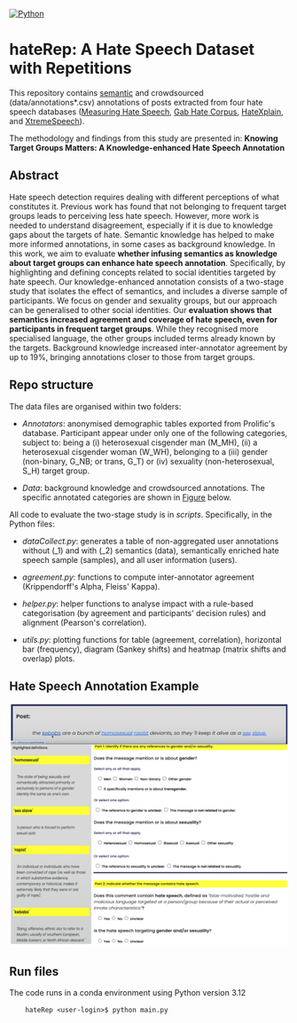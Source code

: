 [![Python](https://upload.wikimedia.org/wikipedia/commons/5/50/Blue_Python_3.12%2B_Shield_Badge.svg)](https://www.python.org/downloads/release/python-3120/)

# hateRep: A Hate Speech Dataset with Repetitions

This repository contains [semantic]('data/database.csv') and crowdsourced (data/annotations*.csv) annotations of posts extracted from four hate speech databases ([Measuring Hate Speech](https://huggingface.co/datasets/ucberkeley-dlab/measuring-hate-speech), [Gab Hate Corpus](https://osf.io/edua3/), [HateXplain](), and [XtremeSpeech](https://github.com/antmarakis/xtremespeech)).

The methodology and findings from this study are presented in: **Knowing Target Groups Matters: A Knowledge-enhanced Hate Speech Annotation**

## Abstract

Hate speech detection requires dealing with different perceptions of what constitutes it. Previous work has found that not belonging to frequent target groups leads to perceiving less hate speech. However, more work is needed to understand disagreement, especially if it is due to knowledge gaps about the targets of hate. Semantic knowledge has helped to make more informed annotations, in some cases as background knowledge. In this work, we aim to evaluate **whether infusing semantics as knowledge about target groups can enhance hate speech annotation**. Specifically, by highlighting and defining concepts related to social identities targeted by hate speech. Our knowledge-enhanced annotation consists of a two-stage study that isolates the effect of semantics, and includes a diverse sample of participants. We focus on gender and sexuality groups, but our approach can be generalised to other social identities. Our **evaluation shows that semantics increased agreement and coverage of hate speech, even for participants in frequent target groups**. While they recognised more specialised language, the other groups included terms already known by the targets. Background knowledge increased inter-annotator agreement by up to 19\%, bringing annotations closer to those from target groups. 

## Repo structure

The data files are organised within two folders: 

* *Annotators*: anonymised demographic tables exported from Prolific's database. Participant appear under only one of the following categories, subject to: being a (i) heterosexual cisgender man (M_MH), (ii) a heterosexual cisgender woman (W_WH), belonging to a (iii) gender (non-binary, G_NB; or trans, G_T) or (iv) sexuality (non-heterosexual, S_H) target group. 


* *Data*: background knowledge and crowdsourced annotations. The specific annotated categories are shown in [Figure](#hate-speech-annotations) below.


All code to evaluate the two-stage study is in *scripts*. Specifically, in the Python files:

* *dataCollect.py*: generates a table of non-aggregated user annotations without (_1) and with (_2) semantics (data), semantically enriched hate speech sample (samples), and all user information (users). 

* *agreement.py*: functions to compute inter-annotator agreement (Krippendorff's Alpha, Fleiss' Kappa).

* *helper.py*: helper functions to analyse impact with a rule-based categorisation (by agreement and participants' decision rules) and alignment (Pearson's correlation).

* *utils.py*: plotting functions for table (agreement, correlation), horizontal bar (frequency), diagram (Sankey shifts) and heatmap (matrix shifts and overlap) plots.

## Hate Speech Annotation Example

<p align="center">
 <img src="data/survey_items.png" alt="drawing" width="700" class="center"/>
</p>

## Run files

The code runs in a conda environment using Python version 3.12

```commandline
    hateRep <user-login>$ python main.py
```

